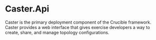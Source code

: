# Caster.Api
Caster is the primary deployment component of the Crucible framework. Caster provides a web interface that gives exercise developers a way to create, share, and manage topology configurations.
